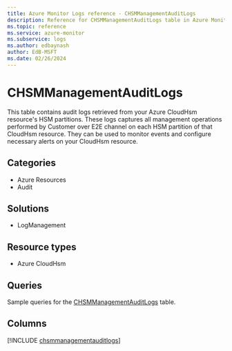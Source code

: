 ```yaml
---
title: Azure Monitor Logs reference - CHSMManagementAuditLogs
description: Reference for CHSMManagementAuditLogs table in Azure Monitor Logs.
ms.topic: reference
ms.service: azure-monitor
ms.subservice: logs
ms.author: edbaynash
author: EdB-MSFT
ms.date: 02/26/2024
---
```


# CHSMManagementAuditLogs

This table contains audit logs retrieved from your Azure CloudHsm resource's HSM partitions. These logs captures all management operations performed by Customer over E2E channel on each HSM partition of that CloudHsm resource. They can be used to monitor events and configure necessary alerts on your CloudHsm resource.


## Categories

- Azure Resources
- Audit

## Solutions

- LogManagement

## Resource types

- Azure CloudHsm

## Queries

 Sample queries for the [CHSMManagementAuditLogs](../queries/chsmmanagementauditlogs.md) table.


## Columns
  
[!INCLUDE [chsmmanagementauditlogs](.././tables/includes/chsmmanagementauditlogs-include.md)]
